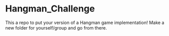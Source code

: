 # Hangman_Challenge

This a repo to put your version of a Hangman game implementation! Make a new folder for yourself/group and go from there.
